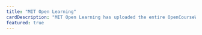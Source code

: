 ```yaml
---
title: "MIT Open Learning"
cardDescription: "MIT Open Learning has uploaded the entire OpenCourseWare (OCW) archive to the Filecoin network, to support the institution's need for tamper-proof archiving."
featured: true
---
```

